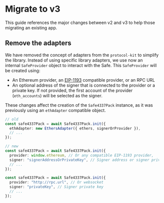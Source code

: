 # Migrate to v3

This guide references the major changes between v2 and v3 to help those migrating an existing app.

## Remove the adapters

We have removed the concept of adapters from the `protocol-kit` to simplify the library. Instead of using specific library adapters, we use now an internal `SafeProvider` object to interact with the Safe. This `SafeProvider` will be created using:

- An Ethereum provider, an [EIP-1193](https://eips.ethereum.org/EIPS/eip-1193) compatible provider, or an RPC URL
- An optional address of the signer that is connected to the provider or a private key. If not provided, the first account of the provider (`eth_accounts`) will be selected as the signer.

These changes affect the creation of the `Safe4337Pack` instance, as it was previously using an `ethAdapter` compatible object.

```typescript
// old
const safe4337Pack = await Safe4337Pack.init({
  ethAdapter: new EthersAdapter({ ethers, signerOrProvider }),
  // ...
});
```

```typescript
// new
const safe4337Pack = await Safe4337Pack.init({
  provider: window.ethereum, // Or any compatible EIP-1193 provider,
  signer: "signerAddressOrPrivateKey", // Signer address or signer private key
  // ...
});

const safe4337Pack = await Safe4337Pack.init({
  provider: "http://rpc.url", // Or websocket
  signer: "privateKey", // Signer private key
  // ...
});
```
